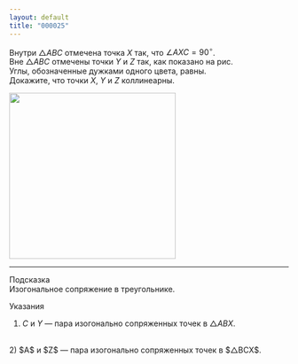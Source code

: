 ```yaml
---
layout: default
title: "000025"
---
```


Внутри $△ABC$ отмечена точка $X$ так, что $∠AXC = 90^\circ$.<br>
Вне $△ABC$ отмечены точки $Y$ и $Z$ так, как показано на рис.<br>
Углы, обозначенные дужками одного цвета, равны.<br>
Докажите, что точки $X$, $Y$ и $Z$ коллинеарны.

<img width='300' class='centered-img' src="https://docs.google.com/drawings/d/1dvglpH2IFYqr_E9FgMbtF80brtncwwUBLYofoDgB-vg/export/svg">

--- ---

Подсказка<br>
Изогональное сопряжение в треугольнике.

Указания
<br>
1) $C$ и $Y$ — пара изогонально сопряженных точек в $△ABX$.
<br>
2) $A$ и $Z$ — пара изогонально сопряженных точек в $△BCX$.
